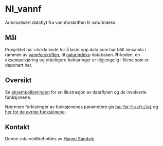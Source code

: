 # NI_vannf
Automatisert dataflyt fra vannforskriften til naturindeks

## Mål
Prosjektet har utvikla kode for å laste opp data som har blitt innsamla i rammen av [vannforskriften](https://lovdata.no/dokument/SF/forskrift/2006-12-15-1446), til [naturindeks](https://www.naturindeks.no/)-databasen. **R**-koden, en eksempelkjøring og ytterligere forklaringer er tilgjengelig i filene som er deponert her.

## Oversikt
Se [eksempelkjøringen](VF-NIeks.md) for en illustrasjon av dataflyten og de involverte funksjonene.

Nærmere forklaringer av funksjonenes parametere gis [her for `fraVFtilNI`](forklar.md) og [her for de øvrige funksjonene](oversikt.md).

## Kontakt
Denne sida vedlikeholdes av [Hanno Sandvik](mailto:hanno.sandvik@nina.no).

